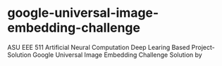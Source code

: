 # google-universal-image-embedding-challenge
ASU EEE 511 Artificial Neural Computation Deep Learing Based Project- Solution Google Universal Image Embedding Challenge Solution by 
